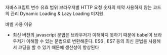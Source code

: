 자바스크립트 변수 유효 범위
브라우저별 HTTP 요청 숫자의 제약
사용하지 않는 코드의 관리
Dynamic Loading & Lazy Loading 미지원

바벨 사용 이유

- 최신 버전의 javascript 문법은 브라우저가 이해하지 못하기 때문에 babel이 브라우저가 이해할 수 있는 문법으로 변환해준다. ES6 , ES7 등의 최신 문법을 사용해서 코딩을 할 수 있기 때문에 생산성이 향상된다
